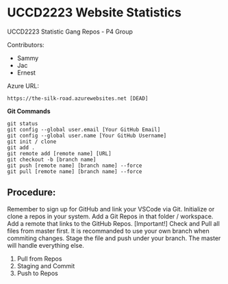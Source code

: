 # UCCD2223 Website Statistics
UCCD2223 Statistic Gang Repos - P4 Group

Contributors: 
- Sammy   
- Jac
- Ernest

Azure URL:
```
https://the-silk-road.azurewebsites.net [DEAD]
```

**Git Commands**
```
git status
git config --global user.email [Your GitHub Email]
git config --global user.name [Your GitHub Username]
git init / clone
git add .
git remote add [remote name] [URL]
git checkout -b [branch name]
git push [remote name] [branch name] --force
git pull [remote name] [branch name] --force
```

## Procedure:
Remember to sign up for GitHub and link your VSCode via Git.
Initialize or clone a repos in your system.
Add a Git Repos in that folder / workspace.
Add a remote that links to the GitHub Repos.
[Important!] Check and Pull all files from master first.
It is recommanded to use your own branch when commiting changes.
Stage the file and push under your branch.
The master will handle everything else.
1.  Pull from Repos
2.  Staging and Commit
3.  Push to Repos
